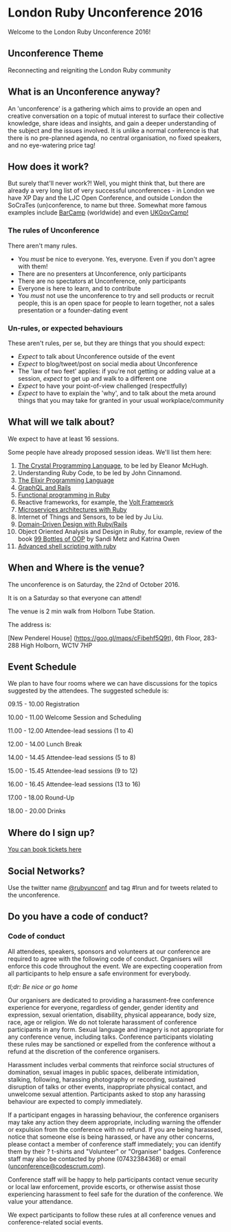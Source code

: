 # London Ruby Unconference 2016
Welcome to the London Ruby Unconference 2016!

## Unconference Theme
Reconnecting and reigniting the London Ruby community

## What is an Unconference anyway?
An 'unconference' is a gathering which aims to provide an open and creative conversation on a topic of mutual interest to surface their collective knowledge, share ideas and insights, and gain a deeper understanding of the subject and the issues involved. It is unlike a normal conference is that there is no pre-planned agenda, no central organisation, no fixed speakers, and no eye-watering price tag!

## How does it work?
But surely that'll never work?! Well, you might think that, but there are already a very long list of very successful unconferences - in London we have XP Day and the LJC Open Conference, and outside London the SoCraTes (un)conference, to name but three. Somewhat more famous examples include [BarCamp](http://barcamp.org/w/page/402984/FrontPage) (worldwide) and even [UKGovCamp!](https://www.youtube.com/watch?v=kqThn6yeBJA)

### The rules of Unconference
There aren't many rules.
* You _must_ be nice to everyone. Yes, everyone. Even if you don't agree with them!
* There are no presenters at Unconference, only participants
* There are no spectators at Unconference, only participants
* Everyone is here to learn, and to contribute
* You _must_ not use the unconference to try and sell products or recruit people, this is an open space for people to learn together, not a sales presentation or a founder-dating event

### Un-rules, or expected behaviours
These aren't rules, per se, but they are things that you should expect:
* _Expect_ to talk about Unconference outside of the event
* _Expect_ to blog/tweet/post on social media about Unconference
* The 'law of two feet' applies: if you're not getting or adding value at a session, _expect_ to get up and walk to a different one
* _Expect_ to have your point-of-view challenged (respectfully)
* _Expect_ to have to explain the 'why', and to talk about the meta around things that you may take for granted in your usual workplace/community

## What will we talk about?
We expect to have at least 16 sessions.

Some people have already proposed session ideas. We'll list them here:

1.  [The Crystal Programming Language](http://crystal-lang.org), to be led by Eleanor McHugh.
2.  Understanding Ruby Code, to be led by John Cinnamond.
3.  [The Elixir Programming Language](http://elixir-lang.org/)
4.  [GraphQL and Rails](http://mgiroux.me/2015/getting-started-with-rails-graphql-relay/)
5.  [Functional programming in Ruby](https://www.sitepoint.com/functional-programming-techniques-with-ruby-part-i/)
6.  Reactive frameworks, for example, the [Volt Framework](http://voltframework.com/)
7.  [Microservices architectures with Ruby](https://www.toptal.com/ruby/how-to-set-up-a-microservices-architecture)
8.  Internet of Things and Sensors, to be led by Ju Liu.
9.  [Domain-Driven Design with Ruby/Rails](http://reevoo.github.io/blog/2014/07/28/ddd-with-ruby/)
10. Object Oriented Analysis and Design in Ruby, for example, review of the book [99 Bottles of OOP](http://www.sandimetz.com/99bottles) by Sandi Metz and Katrina Owen
11. [Advanced shell scripting with ruby](http://www.ibmsystemsmag.com/aix/tipstechniques/systemsmanagement/ruby_shell_scripting/)

## When and Where is the venue?
The unconference is on Saturday, the 22nd of October 2016.

It is on a Saturday so that everyone can attend!

The venue is 2 min walk from Holborn Tube Station.

The address is:

[New Penderel House] (https://goo.gl/maps/cFibehf5Q9t), 6th Floor, 283-288 High Holborn, WC1V 7HP

## Event Schedule

We plan to have four rooms where we can have discussions for the topics suggested by the attendees.
The suggested schedule is:

09.15 - 10.00 Registration

10.00 - 11.00 Welcome Session and Scheduling

11.00 - 12.00 Attendee-lead sessions (1 to 4)

12.00 - 14.00 Lunch Break

14.00 - 14.45 Attendee-lead sessions (5 to 8)

15.00 - 15.45 Attendee-lead sessions (9 to 12)

16.00 - 16.45 Attendee-lead sessions (13 to 16)

17.00 - 18.00 Round-Up

18.00 - 20.00 Drinks

## Where do I sign up?
[You can book tickets here](https://www.eventbrite.com/e/london-ruby-unconference-tickets-27663867372?ref=github)

## Social Networks?

Use the twitter name [@rubyunconf](https://twitter.com/rubyunconf) and tag #lrun and  for tweets related to the unconference.

## Do you have a code of conduct?

### Code of conduct

All attendees, speakers, sponsors and volunteers at our conference are required to agree with the following code of conduct. Organisers will enforce this code throughout the event. We are expecting cooperation from all participants to help ensure a safe environment for everybody.

*tl;dr: Be nice or go home*

Our organisers are dedicated to providing a harassment-free conference experience for everyone, regardless of gender, gender identity and expression, sexual orientation, disability, physical appearance, body size, race, age or religion. We do not tolerate harassment of conference participants in any form. Sexual language and imagery is not appropriate for any conference venue, including talks. Conference participants violating these rules may be sanctioned or expelled from the conference without a refund at the discretion of the conference organisers.

Harassment includes verbal comments that reinforce social structures of domination, sexual images in public spaces, deliberate intimidation, stalking, following, harassing photography or recording, sustained disruption of talks or other events, inappropriate physical contact, and unwelcome sexual attention. Participants asked to stop any harassing behaviour are expected to comply immediately.

If a participant engages in harassing behaviour, the conference organisers may take any action they deem appropriate, including warning the offender or expulsion from the conference with no refund. If you are being harassed, notice that someone else is being harassed, or have any other concerns, please contact a member of conference staff immediately; you can identify them by their ? t-shirts and "Volunteer" or "Organiser" badges. Conference staff may also be contacted by phone (07432384368) or email (unconference@codescrum.com).

Conference staff will be happy to help participants contact venue security or local law enforcement, provide escorts, or otherwise assist those experiencing harassment to feel safe for the duration of the conference. We value your attendance.

We expect participants to follow these rules at all conference venues and conference-related social events.
